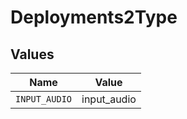 # Deployments2Type


## Values

| Name          | Value         |
| ------------- | ------------- |
| `INPUT_AUDIO` | input_audio   |